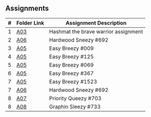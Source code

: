 ## Assignments

|  #  | Folder Link | Assignment Description |
| :-: | ----------- | ---------------------- |
|  1  | [A03](./P10055/README.md)| Hashmat the brave warrior assignment |
|  2  | [A06](./A06/README.md)| Hardwood Sneezy #692 |
|  3  | [A05](./A05/P009/README.md)| Easy Breezy #009 |
|  4  | [A05](./A05/P125/README.md)| Easy Breezy #125 |
|  5  | [A05](./A05/P069/README.md)| Easy Breezy #069 |
|  6  | [A05](./A05/P367/README.md)| Easy Breezy #367 |
|  7  | [A05](./A05/P1523/README.md)| Easy Breezy #1523 |
|  7  | [A06](./A06/README.md)| Hardwood Sneezy #692 |
|  8  | [A07](./A05/P1523/README.md)| Priority Queezy #703 |
|  8  | [A08](./A05/P1523/README.md)| Graphin Sleezy #733 |
